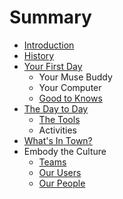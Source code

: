 # Summary

* [Introduction](README.md)
* [History](history.md)
* [Your First Day](your_first_day.md)
   * Your Muse Buddy
   * Your Computer
   * [Good to Knows](good_to_knows.md)
* [The Day to Day](the_day_to_day.md)
   * [The Tools](tools.md)
   * Activities
* [What's In Town?](whats_in_town.md)
* Embody the Culture
   * [Teams](teams.md)
   * [Our Users](our_users.md)
   * [Our People](our_people.md)

